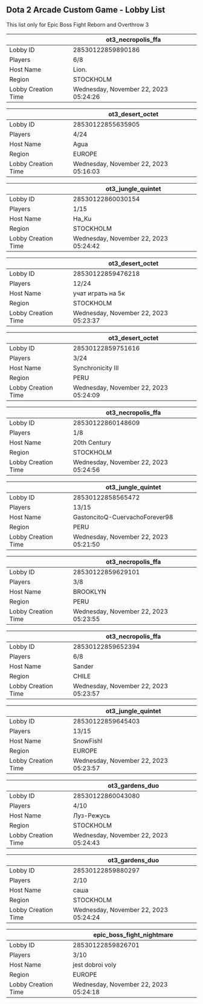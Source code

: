 ## Dota 2 Arcade Custom Game - Lobby List

This list only for Epic Boss Fight Reborn and Overthrow 3

|  | ot3_necropolis_ffa |
| ------ | ------ |
| Lobby ID | 28530122859890186 |
| Players | 6/8 |
| Host Name | Lion. |
| Region | STOCKHOLM |
| Lobby Creation Time | Wednesday, November 22, 2023 05:24:26 |


|  | ot3_desert_octet |
| ------ | ------ |
| Lobby ID | 28530122855635905 |
| Players | 4/24 |
| Host Name | Agua |
| Region | EUROPE |
| Lobby Creation Time | Wednesday, November 22, 2023 05:16:03 |


|  | ot3_jungle_quintet |
| ------ | ------ |
| Lobby ID | 28530122860030154 |
| Players | 1/15 |
| Host Name | Ha_Ku |
| Region | STOCKHOLM |
| Lobby Creation Time | Wednesday, November 22, 2023 05:24:42 |


|  | ot3_desert_octet |
| ------ | ------ |
| Lobby ID | 28530122859476218 |
| Players | 12/24 |
| Host Name | учат играть на 5к |
| Region | STOCKHOLM |
| Lobby Creation Time | Wednesday, November 22, 2023 05:23:37 |


|  | ot3_desert_octet |
| ------ | ------ |
| Lobby ID | 28530122859751616 |
| Players | 3/24 |
| Host Name | Synchronicity III |
| Region | PERU |
| Lobby Creation Time | Wednesday, November 22, 2023 05:24:09 |


|  | ot3_necropolis_ffa |
| ------ | ------ |
| Lobby ID | 28530122860148609 |
| Players | 1/8 |
| Host Name | 20th Century |
| Region | STOCKHOLM |
| Lobby Creation Time | Wednesday, November 22, 2023 05:24:56 |


|  | ot3_jungle_quintet |
| ------ | ------ |
| Lobby ID | 28530122858565472 |
| Players | 13/15 |
| Host Name | GastoncitoQ-CuervachoForever98 |
| Region | PERU |
| Lobby Creation Time | Wednesday, November 22, 2023 05:21:50 |


|  | ot3_necropolis_ffa |
| ------ | ------ |
| Lobby ID | 28530122859629101 |
| Players | 3/8 |
| Host Name | BROOKLYN |
| Region | PERU |
| Lobby Creation Time | Wednesday, November 22, 2023 05:23:55 |


|  | ot3_necropolis_ffa |
| ------ | ------ |
| Lobby ID | 28530122859652394 |
| Players | 6/8 |
| Host Name | Sander |
| Region | CHILE |
| Lobby Creation Time | Wednesday, November 22, 2023 05:23:57 |


|  | ot3_jungle_quintet |
| ------ | ------ |
| Lobby ID | 28530122859645403 |
| Players | 13/15 |
| Host Name | SnowFishl |
| Region | EUROPE |
| Lobby Creation Time | Wednesday, November 22, 2023 05:23:57 |


|  | ot3_gardens_duo |
| ------ | ------ |
| Lobby ID | 28530122860043080 |
| Players | 4/10 |
| Host Name | Луз-Режусь |
| Region | STOCKHOLM |
| Lobby Creation Time | Wednesday, November 22, 2023 05:24:43 |


|  | ot3_gardens_duo |
| ------ | ------ |
| Lobby ID | 28530122859880297 |
| Players | 2/10 |
| Host Name | саша |
| Region | STOCKHOLM |
| Lobby Creation Time | Wednesday, November 22, 2023 05:24:24 |


|  | epic_boss_fight_nightmare |
| ------ | ------ |
| Lobby ID | 28530122859826701 |
| Players | 3/10 |
| Host Name | jest dobroi voly |
| Region | EUROPE |
| Lobby Creation Time | Wednesday, November 22, 2023 05:24:18 |


